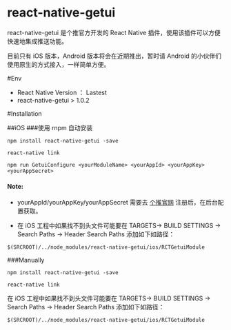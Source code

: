 # react-native-getui
react-native-getui 是个推官方开发的 React Native 插件，使用该插件可以方便快速地集成推送功能。

目前只有 iOS 版本，Android 版本将会在近期推出，暂时请 Android 的小伙伴们使用原生的方式接入，一样简单方便。

#Env

- React Native Version ： Lastest
- react-native-getui > 1.0.2

#Installation

##iOS
###使用 rnpm 自动安装

````
npm install react-native-getui -save
````
````
react-native link
````
````
npm run GetuiConfigure <yourModuleName> <yourAppId> <yourAppKey> <yourAppSecret>
````
#### Note:
- yourAppId/yourAppKey/yourAppSecret 需要去 [个推官网](https://dev.getui.com) 注册后，在后台配置获取。

- 在 iOS 工程中如果找不到头文件可能要在 TARGETS-> BUILD SETTINGS -> Search Paths -> Header Search Paths 添加如下如路径：
````
$(SRCROOT)/../node_modules/react-native-getui/ios/RCTGetuiModule
````

###Manually
````
npm install react-native-getui -save
````
````
react-native link
````
在 iOS 工程中如果找不到头文件可能要在 TARGETS-> BUILD SETTINGS -> Search Paths -> Header Search Paths 添加如下如路径：
````
$(SRCROOT)/../node_modules/react-native-getui/ios/RCTGetuiModule
````